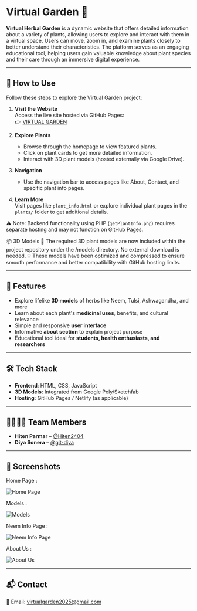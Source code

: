 # Virtual Garden 🌱

**Virtual Herbal Garden** is a dynamic website that offers detailed information about a variety of plants, allowing users to explore and interact with them in a virtual space. Users can move, zoom in, and examine plants closely to better understand their characteristics. The platform serves as an engaging educational tool, helping users gain valuable knowledge about plant species and their care through an immersive digital experience.


---

## 🚀 How to Use

Follow these steps to explore the Virtual Garden project:

1. **Visit the Website**  
   Access the live site hosted via GitHub Pages:  
   👉 [VIRTUAL GARDEN](https://virtual-garden-project.github.io/Virtual-Garden/)

2. **Explore Plants**  
   - Browse through the homepage to view featured plants.
   - Click on plant cards to get more detailed information.
   - Interact with 3D plant models (hosted externally via Google Drive).

3. **Navigation**  
   - Use the navigation bar to access pages like About, Contact, and specific plant info pages.

4. **Learn More**  
   Visit pages like `plant_info.html` or explore individual plant pages in the `plants/` folder to get additional details.

⚠️ Note: Backend functionality using PHP (`getPlantInfo.php`) requires separate hosting and may not function on GitHub Pages.

📦 3D Models
🧱 The required 3D plant models are now included within the project repository under the /models directory. No external download is needed.
💡 These models have been optimized and compressed to ensure smooth performance and better compatibility with GitHub hosting limits.


---

## 🚀 Features
- Explore lifelike **3D models** of herbs like Neem, Tulsi, Ashwagandha, and more
- Learn about each plant's **medicinal uses**, benefits, and cultural relevance
- Simple and responsive **user interface**
- Informative **about section** to explain project purpose
- Educational tool ideal for **students, health enthusiasts, and researchers**

---

## 🛠️ Tech Stack
- **Frontend**: HTML, CSS, JavaScript
- **3D Models**: Integrated from Google Poly/Sketchfab
- **Hosting**: GitHub Pages / Netlify (as applicable)

---

## 👨‍👩‍👧‍👦 Team Members

- **Hiten Parmar** – [@Hiten2404](https://github.com/Hiten2404)  
- **Diya Sonera** – [@git-diya](https://github.com/git-diya)


---

## 📸 Screenshots
Home Page :

![Home Page](https://github.com/user-attachments/assets/900b2605-d344-4a7d-ad32-b34538e83c55)

Models :

![Models](https://github.com/user-attachments/assets/04307210-2235-44ac-828d-cb242d3dc2c8)

Neem Info Page : 

![Neem Info Page](https://github.com/user-attachments/assets/0790b1de-197c-4236-8935-0910e1d63441)

About Us :

![About Us](https://github.com/user-attachments/assets/fae2c173-a3ca-442e-9bfc-1a62f4e0336e)


---

## 📬 Contact

📧 Email: [virtualgarden2025@gmail.com](mailto:virtualgarden2025@gmail.com)
